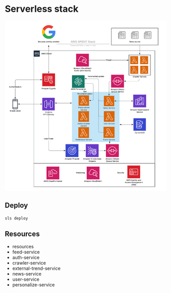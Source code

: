 # Serverless stack

![SPENT Stack](/assets/SPENT-Stack.png)

## Deploy

`sls deploy`

## Resources

- resources
- feed-service
- auth-service
- crawler-service
- external-trend-service
- news-service
- user-service
- personalize-service
